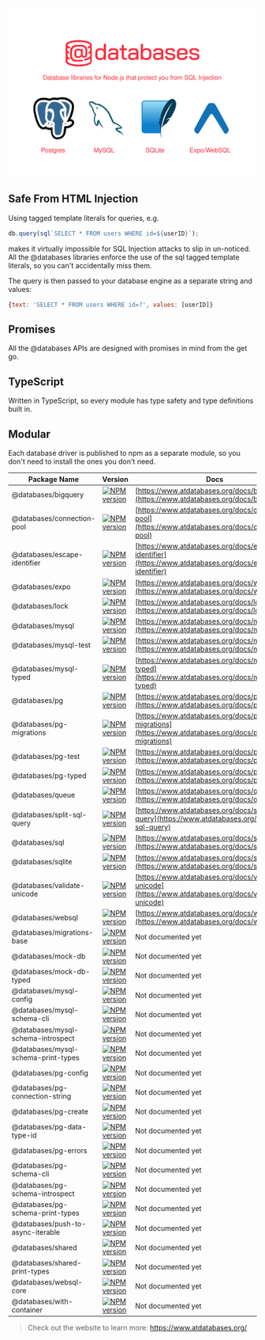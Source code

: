 <div align="center">
  <a href="https://www.atdatabases.org/">
    <img alt="@databases - SQL Libraries for Node.js that protect you from SQL Injection with support for Postgres, MySQL, SQLite and Expo/WebSQL" src="logo/README.svg">
  </a>
</div>

## Safe From HTML Injection

Using tagged template literals for queries, e.g.

```ts
db.query(sql`SELECT * FROM users WHERE id=${userID}`);
```

makes it virtually impossible for SQL Injection attacks to slip in un-noticed. All the @databases libraries enforce the use of the sql tagged template literals, so you can't accidentally miss them.

The query is then passed to your database engine as a separate string and values:

```js
{text: 'SELECT * FROM users WHERE id=?', values: [userID]}
```

## Promises

All the @databases APIs are designed with promises in mind from the get go.

## TypeScript

Written in TypeScript, so every module has type safety and type definitions built in.

## Modular

Each database driver is published to npm as a separate module, so you don't need to install the ones you don't need.

<!-- VERSION_TABLE -->
Package Name | Version | Docs
-------------|---------|------
@databases/bigquery | [![NPM version](https://img.shields.io/npm/v/@databases/bigquery?style=for-the-badge)](https://www.npmjs.com/package/@databases/bigquery) | [https://www.atdatabases.org/docs/bigquery](https://www.atdatabases.org/docs/bigquery)
@databases/connection-pool | [![NPM version](https://img.shields.io/npm/v/@databases/connection-pool?style=for-the-badge)](https://www.npmjs.com/package/@databases/connection-pool) | [https://www.atdatabases.org/docs/connection-pool](https://www.atdatabases.org/docs/connection-pool)
@databases/escape-identifier | [![NPM version](https://img.shields.io/npm/v/@databases/escape-identifier?style=for-the-badge)](https://www.npmjs.com/package/@databases/escape-identifier) | [https://www.atdatabases.org/docs/escape-identifier](https://www.atdatabases.org/docs/escape-identifier)
@databases/expo | [![NPM version](https://img.shields.io/npm/v/@databases/expo?style=for-the-badge)](https://www.npmjs.com/package/@databases/expo) | [https://www.atdatabases.org/docs/websql](https://www.atdatabases.org/docs/websql)
@databases/lock | [![NPM version](https://img.shields.io/npm/v/@databases/lock?style=for-the-badge)](https://www.npmjs.com/package/@databases/lock) | [https://www.atdatabases.org/docs/lock](https://www.atdatabases.org/docs/lock)
@databases/mysql | [![NPM version](https://img.shields.io/npm/v/@databases/mysql?style=for-the-badge)](https://www.npmjs.com/package/@databases/mysql) | [https://www.atdatabases.org/docs/mysql](https://www.atdatabases.org/docs/mysql)
@databases/mysql-test | [![NPM version](https://img.shields.io/npm/v/@databases/mysql-test?style=for-the-badge)](https://www.npmjs.com/package/@databases/mysql-test) | [https://www.atdatabases.org/docs/mysql-test](https://www.atdatabases.org/docs/mysql-test)
@databases/mysql-typed | [![NPM version](https://img.shields.io/npm/v/@databases/mysql-typed?style=for-the-badge)](https://www.npmjs.com/package/@databases/mysql-typed) | [https://www.atdatabases.org/docs/mysql-typed](https://www.atdatabases.org/docs/mysql-typed)
@databases/pg | [![NPM version](https://img.shields.io/npm/v/@databases/pg?style=for-the-badge)](https://www.npmjs.com/package/@databases/pg) | [https://www.atdatabases.org/docs/pg](https://www.atdatabases.org/docs/pg)
@databases/pg-migrations | [![NPM version](https://img.shields.io/npm/v/@databases/pg-migrations?style=for-the-badge)](https://www.npmjs.com/package/@databases/pg-migrations) | [https://www.atdatabases.org/docs/pg-migrations](https://www.atdatabases.org/docs/pg-migrations)
@databases/pg-test | [![NPM version](https://img.shields.io/npm/v/@databases/pg-test?style=for-the-badge)](https://www.npmjs.com/package/@databases/pg-test) | [https://www.atdatabases.org/docs/pg-test](https://www.atdatabases.org/docs/pg-test)
@databases/pg-typed | [![NPM version](https://img.shields.io/npm/v/@databases/pg-typed?style=for-the-badge)](https://www.npmjs.com/package/@databases/pg-typed) | [https://www.atdatabases.org/docs/pg-typed](https://www.atdatabases.org/docs/pg-typed)
@databases/queue | [![NPM version](https://img.shields.io/npm/v/@databases/queue?style=for-the-badge)](https://www.npmjs.com/package/@databases/queue) | [https://www.atdatabases.org/docs/queue](https://www.atdatabases.org/docs/queue)
@databases/split-sql-query | [![NPM version](https://img.shields.io/npm/v/@databases/split-sql-query?style=for-the-badge)](https://www.npmjs.com/package/@databases/split-sql-query) | [https://www.atdatabases.org/docs/split-sql-query](https://www.atdatabases.org/docs/split-sql-query)
@databases/sql | [![NPM version](https://img.shields.io/npm/v/@databases/sql?style=for-the-badge)](https://www.npmjs.com/package/@databases/sql) | [https://www.atdatabases.org/docs/sql](https://www.atdatabases.org/docs/sql)
@databases/sqlite | [![NPM version](https://img.shields.io/npm/v/@databases/sqlite?style=for-the-badge)](https://www.npmjs.com/package/@databases/sqlite) | [https://www.atdatabases.org/docs/sqlite](https://www.atdatabases.org/docs/sqlite)
@databases/validate-unicode | [![NPM version](https://img.shields.io/npm/v/@databases/validate-unicode?style=for-the-badge)](https://www.npmjs.com/package/@databases/validate-unicode) | [https://www.atdatabases.org/docs/validate-unicode](https://www.atdatabases.org/docs/validate-unicode)
@databases/websql | [![NPM version](https://img.shields.io/npm/v/@databases/websql?style=for-the-badge)](https://www.npmjs.com/package/@databases/websql) | [https://www.atdatabases.org/docs/websql](https://www.atdatabases.org/docs/websql)
@databases/migrations-base | [![NPM version](https://img.shields.io/npm/v/@databases/migrations-base?style=for-the-badge)](https://www.npmjs.com/package/@databases/migrations-base) | Not documented yet
@databases/mock-db | [![NPM version](https://img.shields.io/npm/v/@databases/mock-db?style=for-the-badge)](https://www.npmjs.com/package/@databases/mock-db) | Not documented yet
@databases/mock-db-typed | [![NPM version](https://img.shields.io/npm/v/@databases/mock-db-typed?style=for-the-badge)](https://www.npmjs.com/package/@databases/mock-db-typed) | Not documented yet
@databases/mysql-config | [![NPM version](https://img.shields.io/npm/v/@databases/mysql-config?style=for-the-badge)](https://www.npmjs.com/package/@databases/mysql-config) | Not documented yet
@databases/mysql-schema-cli | [![NPM version](https://img.shields.io/npm/v/@databases/mysql-schema-cli?style=for-the-badge)](https://www.npmjs.com/package/@databases/mysql-schema-cli) | Not documented yet
@databases/mysql-schema-introspect | [![NPM version](https://img.shields.io/npm/v/@databases/mysql-schema-introspect?style=for-the-badge)](https://www.npmjs.com/package/@databases/mysql-schema-introspect) | Not documented yet
@databases/mysql-schema-print-types | [![NPM version](https://img.shields.io/npm/v/@databases/mysql-schema-print-types?style=for-the-badge)](https://www.npmjs.com/package/@databases/mysql-schema-print-types) | Not documented yet
@databases/pg-config | [![NPM version](https://img.shields.io/npm/v/@databases/pg-config?style=for-the-badge)](https://www.npmjs.com/package/@databases/pg-config) | Not documented yet
@databases/pg-connection-string | [![NPM version](https://img.shields.io/npm/v/@databases/pg-connection-string?style=for-the-badge)](https://www.npmjs.com/package/@databases/pg-connection-string) | Not documented yet
@databases/pg-create | [![NPM version](https://img.shields.io/npm/v/@databases/pg-create?style=for-the-badge)](https://www.npmjs.com/package/@databases/pg-create) | Not documented yet
@databases/pg-data-type-id | [![NPM version](https://img.shields.io/npm/v/@databases/pg-data-type-id?style=for-the-badge)](https://www.npmjs.com/package/@databases/pg-data-type-id) | Not documented yet
@databases/pg-errors | [![NPM version](https://img.shields.io/npm/v/@databases/pg-errors?style=for-the-badge)](https://www.npmjs.com/package/@databases/pg-errors) | Not documented yet
@databases/pg-schema-cli | [![NPM version](https://img.shields.io/npm/v/@databases/pg-schema-cli?style=for-the-badge)](https://www.npmjs.com/package/@databases/pg-schema-cli) | Not documented yet
@databases/pg-schema-introspect | [![NPM version](https://img.shields.io/npm/v/@databases/pg-schema-introspect?style=for-the-badge)](https://www.npmjs.com/package/@databases/pg-schema-introspect) | Not documented yet
@databases/pg-schema-print-types | [![NPM version](https://img.shields.io/npm/v/@databases/pg-schema-print-types?style=for-the-badge)](https://www.npmjs.com/package/@databases/pg-schema-print-types) | Not documented yet
@databases/push-to-async-iterable | [![NPM version](https://img.shields.io/npm/v/@databases/push-to-async-iterable?style=for-the-badge)](https://www.npmjs.com/package/@databases/push-to-async-iterable) | Not documented yet
@databases/shared | [![NPM version](https://img.shields.io/npm/v/@databases/shared?style=for-the-badge)](https://www.npmjs.com/package/@databases/shared) | Not documented yet
@databases/shared-print-types | [![NPM version](https://img.shields.io/npm/v/@databases/shared-print-types?style=for-the-badge)](https://www.npmjs.com/package/@databases/shared-print-types) | Not documented yet
@databases/websql-core | [![NPM version](https://img.shields.io/npm/v/@databases/websql-core?style=for-the-badge)](https://www.npmjs.com/package/@databases/websql-core) | Not documented yet
@databases/with-container | [![NPM version](https://img.shields.io/npm/v/@databases/with-container?style=for-the-badge)](https://www.npmjs.com/package/@databases/with-container) | Not documented yet
<!-- VERSION_TABLE -->

> Check out the website to learn more: https://www.atdatabases.org/
